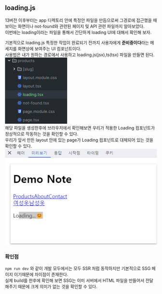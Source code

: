 ## loading.js
13버전 이후부터는 app 디렉토리 안에 특정안 파일을 만듬으로써 그경로에 접근했을 때  
보이는 화면이나 not-found와 관련된 페이지 및 API 관련 파일까지 알아보았다.  
이번에는 loading이라는 파일을 통해서 간단하게 loading UI에 대해서 확인해 보자.  
  
기본적으로 loading.js 특정한 작업이 완료되기 전까지 사용자에게 **준비중이다**라는 메세지를 화면상에 보여주는 UI 컴포넌트이다.  
사용법은 내가 원하는 경로에서 사용하고 loading.js(jsx),ts(tsx) 파일을 만들면 된다.  
![](../public/loading.png)  
해당 파일을 생성한후에 브라우저에서 확인해보면 우리가 적용한 Loading 컴포넌트가 정상적으로 작동하는 것을 확인할 수 있다.  
우리가 앞서 만든 layout 안에 있는 page가 Loading 컴포넌트로 대체되어 있는 것을 확인할 수 있다.  
![](../public/loading2.png)  
  
### 확인점
`npm run dev` 와 같이 개발 모두에서는 모두 SSR 처럼 동작하지만 기본적으로 SSG 페이지 이기때문에 차이점이 존재한다.  
실제 build를 한후에 확인해 보면 SSG는 이미 서버에서 HTML 파일을 만들어서 전달해주기 때문에 크게 의미가 없는 것을 확인할 수 있다.




